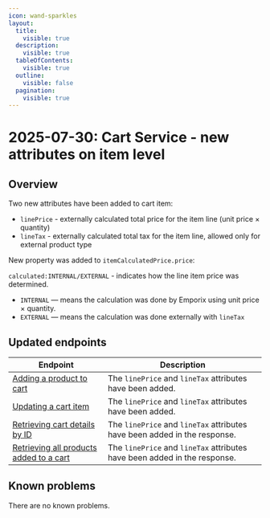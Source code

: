 ```yaml
---
icon: wand-sparkles
layout:
  title:
    visible: true
  description:
    visible: true
  tableOfContents:
    visible: true
  outline:
    visible: false
  pagination:
    visible: true
---
```


# 2025-07-30: Cart Service - new attributes on item level

## Overview

Two new attributes have been added to cart item:

* `linePrice` - externally calculated total price for the item line (unit price × quantity)
* `lineTax` - externally calculated total tax for the item line, allowed only for external product type

New property was added to `itemCalculatedPrice.price`:

`calculated:INTERNAL/EXTERNAL` - indicates how the line item price was determined.
 - `INTERNAL` — means the calculation was done by Emporix using unit price × quantity.
 - `EXTERNAL` — means the calculation was done externally with `lineTax`

## Updated endpoints

| Endpoint                                                                                                                                                                                   | Description                                                            |
|--------------------------------------------------------------------------------------------------------------------------------------------------------------------------------------------|------------------------------------------------------------------------|
| [Adding a product to cart](https://developer.emporix.io/api-references/api-guides//checkout/cart/api-reference/cart-items#post-cart-tenant-carts-cartid-items)                    | The `linePrice` and `lineTax` attributes have been added.  |
| [Updating a cart item](https://developer.emporix.io/api-references/api-guides//checkout/cart/api-reference/cart-items#put-cart-tenant-carts-cartid-items-itemid)                    | The `linePrice` and `lineTax` attributes have been added.  |
| [Retrieving cart details by ID](https://developer.emporix.io/api-references/api-guides//checkout/cart/api-reference/carts#get-cart-tenant-carts-cartid)                      |The `linePrice` and `lineTax` attributes have been added in the response.  |
| [Retrieving all products added to a cart](https://developer.emporix.io/api-references/api-guides//checkout/cart/api-reference/cart-items#get-cart-tenant-carts-cartid-items)                      |The `linePrice` and `lineTax` attributes have been added in the response.  |

## Known problems

There are no known problems.
